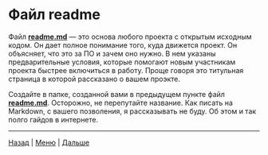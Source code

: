 #  Файл readme

Файл **[readme.md](./readme.md)** — это основа любого проекта с открытым исходным кодом. Он дает полное понимание того, куда движется проект. Он объясняет, что это за ПО и зачем оно нужно. В нем указаны предварительные условия, которые помогают новым участникам проекта быстрее включиться в работу. Проще говоря это титульная страница в которой рассказано о вашем проэкте.

Создайте в папке, созданной вами в предыдущем пункте файл **[readme.md](./readme.md)**. Осторожно, не перепутайте название. Как писать на Markdown, с вашего позволения, я рассказывать не буду. Об этом и так полго гайдов в интернете. 

---

[Назад](./Page3.md) | [Меню](readme.md) | [Дальше](Page5.md)